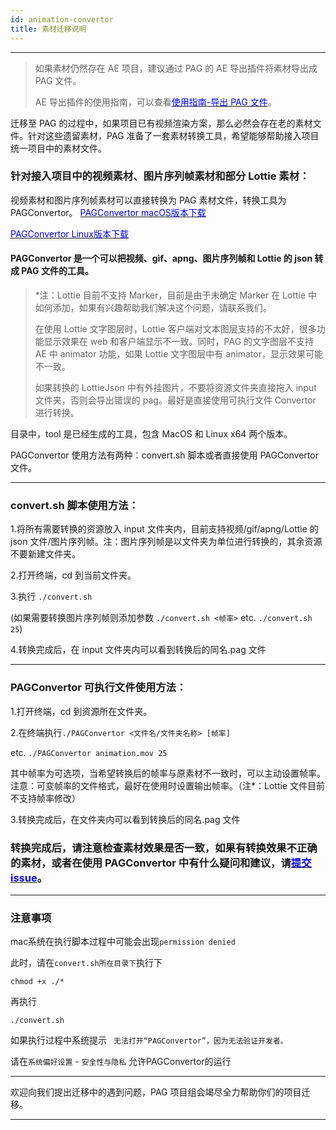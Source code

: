 ```yaml
---
id: animation-convertor
title: 素材迁移说明
---
```

---

> 如果素材仍然存在 AE 项目，建议通过 PAG 的 AE 导出插件将素材导出成 PAG 文件。
> 
> AE 导出插件的使用指南，可以查看[<font color=blue>使用指南-导出 PAG 文件</font>](/docs/pag-export.html)。

迁移至 PAG 的过程中，如果项目已有视频渲染方案，那么必然会存在老的素材文件。针对这些遗留素材，PAG 准备了一套素材转换工具，希望能够帮助接入项目统一项目中的素材文件。

### 针对接入项目中的视频素材、图片序列帧素材和部分 Lottie 素材：

视频素材和图片序列帧素材可以直接转换为 PAG 素材文件，转换工具为 PAGConvertor。
[<font color=blue>PAGConvertor macOS版本下载</font>](https://pag.qq.com/website/static/file/PAGConvertor_mac_1.1.zip) 

[<font color=blue>PAGConvertor Linux版本下载</font>](https://pag.qq.com/website/static/file/PAGConvertor_linux_1.1.zip) 

#### PAGConvertor 是一个可以把视频、gif、apng、图片序列帧和 Lottie 的 json 转成 PAG 文件的工具。

> *注：Lottie 目前不支持 Marker，目前是由于未确定 Marker 在 Lottie 中如何添加，如果有兴趣帮助我们解决这个问题，请联系我们。
>
> 在使用 Lottie 文字图层时，Lottie 客户端对文本图层支持的不太好，很多功能显示效果在 web 和客户端显示不一致。同时，PAG 的文字图层不支持 AE 中 animator 功能，如果 Lottie 文字图层中有 animator，显示效果可能不一致。
>
> 如果转换的 LottieJson 中有外挂图片，不要将资源文件夹直接拖入 input 文件夹，否则会导出错误的 pag。最好是直接使用可执行文件 Convertor 进行转换。

目录中，tool 是已经生成的工具，包含 MacOS 和 Linux x64 两个版本。

PAGConvertor 使用方法有两种：convert.sh 脚本或者直接使用 PAGConvertor 文件。

---

### convert.sh 脚本使用方法：

1.将所有需要转换的资源放入 input 文件夹内，目前支持视频/gif/apng/Lottie 的 json 文件/图片序列帧。注：图片序列帧是以文件夹为单位进行转换的，其余资源不要新建文件夹。

2.打开终端，cd 到当前文件夹。

3.执行 `./convert.sh` 

(如果需要转换图片序列帧则添加参数 `./convert.sh <帧率>`  etc. `./convert.sh 25`)

4.转换完成后，在 input 文件夹内可以看到转换后的同名.pag 文件

---

### PAGConvertor 可执行文件使用方法：

1.打开终端，cd 到资源所在文件夹。

2.在终端执行`./PAGConvertor <文件名/文件夹名称> [帧率]` 

etc. `./PAGConvertor animation.mov 25`

其中帧率为可选项，当希望转换后的帧率与原素材不一致时，可以主动设置帧率。注意：可变帧率的文件格式，最好在使用时设置输出帧率。（注*：Lottie 文件目前不支持帧率修改）

3.转换完成后，在文件夹内可以看到转换后的同名.pag 文件
### 转换完成后，请注意检查素材效果是否一致，如果有转换效果不正确的素材，或者在使用 PAGConvertor 中有什么疑问和建议，请[<font color=blue>提交issue</font>](https://github.com/Tencent/libpag/issues/new/choose)。

---

### 注意事项

mac系统在执行脚本过程中可能会出现`permission denied`

此时，请在`convert.sh所在目录下`执行下
``` 
chmod +x ./* 
```

再执行

``` 
./convert.sh
```

如果执行过程中系统提示 ` 无法打开“PAGConvertor”，因为无法验证开发者。`

请在`系统偏好设置` - `安全性与隐私` 允许PAGConvertor的运行

---

欢迎向我们提出迁移中的遇到问题，PAG 项目组会竭尽全力帮助你们的项目迁移。

---
